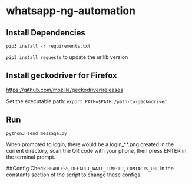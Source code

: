 # whatsapp-ng-automation

## Install Dependencies
`pip3 install -r requirements.txt`

`pip3 install requests` to update the urllib version

## Install geckodriver for Firefox
https://github.com/mozilla/geckodriver/releases

Set the executable path: `export PATH=$PATH:/path-to-geckodriver`


## Run
`python3 send_message.py`

When prompted to login, there would be a login_**.png created in the current directory, scan the QR code with your phone, then press ENTER in the terminal prompt.

##Config
Check `HEADLESS`, `DEFAULT_WAIT_TIMEOUT`, `CONTACTS_URL` in the constants section of the script to change these configs.
